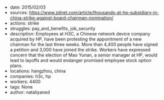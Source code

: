 - date: 2015/02/03
- sources: https://www.zdnet.com/article/thousands-at-hp-subsidiary-in-china-strike-against-board-chairman-nomination/
- actions: strike
- struggles: pay_and_benefits, job_security
- description: Employees at H3C, a Chinese network device company acquired by HP, have been protesting the appointment of a new chairman for the last three weeks. More than 4,400 people have signed a petition and 3,000 have joined the strike. Workers have expressed concern that the election of Mao Yunan, a senior manager at HP, would lead to layoffs and would endanger promised employee stock option plans.
- locations: hangzhou, china
- companies: h3c, hp
- workers: 4400
- tags: None
- author: nataliyaned
